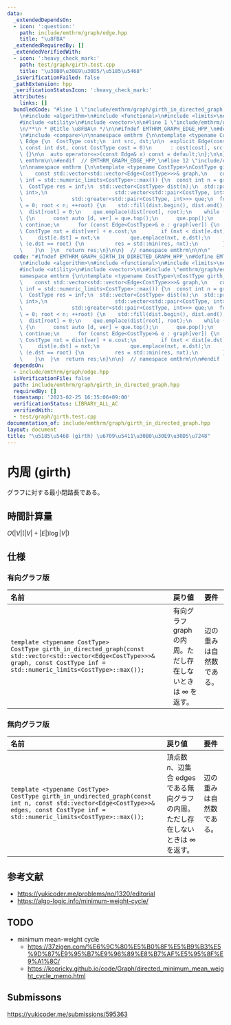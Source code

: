 ```yaml
---
data:
  _extendedDependsOn:
  - icon: ':question:'
    path: include/emthrm/graph/edge.hpp
    title: "\u8FBA"
  _extendedRequiredBy: []
  _extendedVerifiedWith:
  - icon: ':heavy_check_mark:'
    path: test/graph/girth.test.cpp
    title: "\u30B0\u30E9\u30D5/\u5185\u5468"
  _isVerificationFailed: false
  _pathExtension: hpp
  _verificationStatusIcon: ':heavy_check_mark:'
  attributes:
    links: []
  bundledCode: "#line 1 \"include/emthrm/graph/girth_in_directed_graph.hpp\"\n\n\n\
    \n#include <algorithm>\n#include <functional>\n#include <limits>\n#include <queue>\n\
    #include <utility>\n#include <vector>\n\n#line 1 \"include/emthrm/graph/edge.hpp\"\
    \n/**\n * @title \u8FBA\n */\n\n#ifndef EMTHRM_GRAPH_EDGE_HPP_\n#define EMTHRM_GRAPH_EDGE_HPP_\n\
    \n#include <compare>\n\nnamespace emthrm {\n\ntemplate <typename CostType>\nstruct\
    \ Edge {\n  CostType cost;\n  int src, dst;\n\n  explicit Edge(const int src,\
    \ const int dst, const CostType cost = 0)\n      : cost(cost), src(src), dst(dst)\
    \ {}\n\n  auto operator<=>(const Edge& x) const = default;\n};\n\n}  // namespace\
    \ emthrm\n\n#endif  // EMTHRM_GRAPH_EDGE_HPP_\n#line 12 \"include/emthrm/graph/girth_in_directed_graph.hpp\"\
    \n\nnamespace emthrm {\n\ntemplate <typename CostType>\nCostType girth_in_directed_graph(\n\
    \    const std::vector<std::vector<Edge<CostType>>>& graph,\n    const CostType\
    \ inf = std::numeric_limits<CostType>::max()) {\n  const int n = graph.size();\n\
    \  CostType res = inf;\n  std::vector<CostType> dist(n);\n  std::priority_queue<std::pair<CostType,\
    \ int>,\n                      std::vector<std::pair<CostType, int>>,\n      \
    \                std::greater<std::pair<CostType, int>>> que;\n  for (int root\
    \ = 0; root < n; ++root) {\n    std::fill(dist.begin(), dist.end(), inf);\n  \
    \  dist[root] = 0;\n    que.emplace(dist[root], root);\n    while (!que.empty())\
    \ {\n      const auto [d, ver] = que.top();\n      que.pop();\n      if (d > dist[ver])\
    \ continue;\n      for (const Edge<CostType>& e : graph[ver]) {\n        const\
    \ CostType nxt = dist[ver] + e.cost;\n        if (nxt < dist[e.dst]) {\n     \
    \     dist[e.dst] = nxt;\n          que.emplace(nxt, e.dst);\n        } else if\
    \ (e.dst == root) {\n          res = std::min(res, nxt);\n        }\n      }\n\
    \    }\n  }\n  return res;\n}\n\n}  // namespace emthrm\n\n\n"
  code: "#ifndef EMTHRM_GRAPH_GIRTH_IN_DIRECTED_GRAPH_HPP_\n#define EMTHRM_GRAPH_GIRTH_IN_DIRECTED_GRAPH_HPP_\n\
    \n#include <algorithm>\n#include <functional>\n#include <limits>\n#include <queue>\n\
    #include <utility>\n#include <vector>\n\n#include \"emthrm/graph/edge.hpp\"\n\n\
    namespace emthrm {\n\ntemplate <typename CostType>\nCostType girth_in_directed_graph(\n\
    \    const std::vector<std::vector<Edge<CostType>>>& graph,\n    const CostType\
    \ inf = std::numeric_limits<CostType>::max()) {\n  const int n = graph.size();\n\
    \  CostType res = inf;\n  std::vector<CostType> dist(n);\n  std::priority_queue<std::pair<CostType,\
    \ int>,\n                      std::vector<std::pair<CostType, int>>,\n      \
    \                std::greater<std::pair<CostType, int>>> que;\n  for (int root\
    \ = 0; root < n; ++root) {\n    std::fill(dist.begin(), dist.end(), inf);\n  \
    \  dist[root] = 0;\n    que.emplace(dist[root], root);\n    while (!que.empty())\
    \ {\n      const auto [d, ver] = que.top();\n      que.pop();\n      if (d > dist[ver])\
    \ continue;\n      for (const Edge<CostType>& e : graph[ver]) {\n        const\
    \ CostType nxt = dist[ver] + e.cost;\n        if (nxt < dist[e.dst]) {\n     \
    \     dist[e.dst] = nxt;\n          que.emplace(nxt, e.dst);\n        } else if\
    \ (e.dst == root) {\n          res = std::min(res, nxt);\n        }\n      }\n\
    \    }\n  }\n  return res;\n}\n\n}  // namespace emthrm\n\n#endif  // EMTHRM_GRAPH_GIRTH_IN_DIRECTED_GRAPH_HPP_\n"
  dependsOn:
  - include/emthrm/graph/edge.hpp
  isVerificationFile: false
  path: include/emthrm/graph/girth_in_directed_graph.hpp
  requiredBy: []
  timestamp: '2023-02-25 16:35:06+09:00'
  verificationStatus: LIBRARY_ALL_AC
  verifiedWith:
  - test/graph/girth.test.cpp
documentation_of: include/emthrm/graph/girth_in_directed_graph.hpp
layout: document
title: "\u5185\u5468 (girth) \u6709\u5411\u30B0\u30E9\u30D5\u7248"
---
```


# 内周 (girth)

グラフに対する最小閉路長である。


## 時間計算量

$O(\lvert V \rvert (\lvert V \rvert + \lvert E \rvert) \log{\lvert V \rvert})$


## 仕様

### 有向グラフ版

|名前|戻り値|要件|
|:--|:--|:--|
|`template <typename CostType>`<br>`CostType girth_in_directed_graph(const std::vector<std::vector<Edge<CostType>>>& graph, const CostType inf = std::numeric_limits<CostType>::max());`|有向グラフ $\mathrm{graph}$ の内周。ただし存在しないときは $\infty$ を返す。|辺の重みは自然数である。|


### 無向グラフ版

|名前|戻り値|要件|
|:--|:--|:--|
|`template <typename CostType>`<br>`CostType girth_in_undirected_graph(const int n, const std::vector<Edge<CostType>>& edges, const CostType inf = std::numeric_limits<CostType>::max());`|頂点数 $n$、辺集合 $\mathrm{edges}$ である無向グラフの内周。ただし存在しないときは $\infty$ を返す。|辺の重みは自然数である。|


## 参考文献

- https://yukicoder.me/problems/no/1320/editorial
- https://algo-logic.info/minimum-weight-cycle/


## TODO

- minimum mean-weight cycle
  - https://37zigen.com/%E6%9C%80%E5%B0%8F%E5%B9%B3%E5%9D%87%E9%95%B7%E9%96%89%E8%B7%AF%E5%95%8F%E9%A1%8C/
  - https://kopricky.github.io/code/Graph/directed_minimum_mean_weight_cycle_memo.html


## Submissons

https://yukicoder.me/submissions/595363

